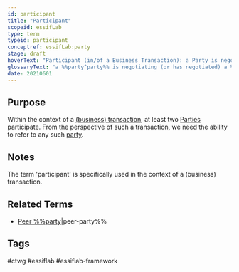 ```yaml
---
id: participant
title: "Participant"
scopeid: essifLab
type: term
typeid: participant
conceptref: essifLab:party
stage: draft
hoverText: "Participant (in/of a Business Transaction): a Party is negotiating (or has negotiated) a Business Transaction Agreement."
glossaryText: "a %%party^party%% is negotiating (or has negotiated) a %%business transaction agreement^transaction-agreement%%."
date: 20210601
---
```


## Purpose
<!--State the purpose(s) for which it is necessary (or at least: desirable) to define <New Term>.-->
Within the context of a [(business) transaction](transaction), at least two [Parties](party) participate. From the perspective of such a transaction, we need the ability to refer to any such [party](party).

## Notes
<!--Usually, the meaning of a term will not be _exactly_ the same as that of the concept to which it refers. Often, there are slight differences in meaning, or the term may emphasize specific characteristics of the concept, so as to accommodate specific needs of the scope in which it is defined. Please describe such deviations/emphasized characteristics in this section, and which needs that helps accommodate.-->
The term 'participant' is specifically used in the context of a (business) transaction.

## Related Terms
- [Peer %%party](party)|peer-party%%
## Tags
#ctwg #essiflab #essiflab-framework